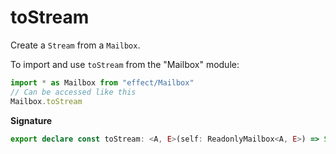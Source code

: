 # toStream

Create a `Stream` from a `Mailbox`.

To import and use `toStream` from the "Mailbox" module:

```ts
import * as Mailbox from "effect/Mailbox"
// Can be accessed like this
Mailbox.toStream
```

**Signature**

```ts
export declare const toStream: <A, E>(self: ReadonlyMailbox<A, E>) => Stream<A, E>
```
